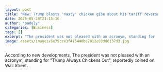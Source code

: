 ```yaml
---
layout: post
title: "New: Trump blasts 'nasty' chicken gibe about his tariff reversals"
date: 2025-05-28T21:15:16
author: "badely"
categories: [Business]
tags: []
excerpt: "The president was not pleased with an acronym, standing for 'Trump Always Chickens Out', reportedly coined on Wall Street."
image: assets/images/6e79cce3f415440be7012e00dd6137d3.jpg
---
```


According to new developments, The president was not pleased with an acronym, standing for "Trump Always Chickens Out", reportedly coined on Wall Street.

